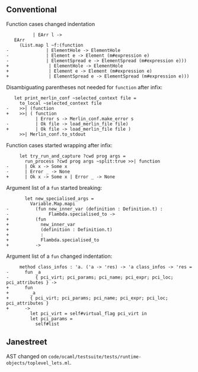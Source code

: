 ## Conventional

Function cases changed indentation

```
          | EArr l ->
   EArr
     (List.map l ~f:(function
-              | ElementHole -> ElementHole
-              | Element e -> Element (m#expression e)
-              | ElementSpread e -> ElementSpread (m#expression e)))
+               | ElementHole -> ElementHole
+               | Element e -> Element (m#expression e)
+               | ElementSpread e -> ElementSpread (m#expression e)))
```

Disambiguating parentheses not needed for `function` after infix:

```
   let print_merlin_conf ~selected_context file =
     to_local ~selected_context file
-    >>| (function
+    >>| ( function
           | Error s -> Merlin_conf.make_error s
-          | Ok file -> load_merlin_file file)
+          | Ok file -> load_merlin_file file )
     >>| Merlin_conf.to_stdout
```

Function cases started wrapping after infix:

```
     let try_run_and_capture ?cwd prog args =
       run_process ?cwd prog args ~split:true >>| function
-      | Ok x -> Some x
-      | Error _ -> None
+      | Ok x -> Some x | Error _ -> None
```

Argument list of a `fun` started breaking:

```
       let new_specialised_args =
         Variable.Map.mapi
-          (fun new_inner_var (definition : Definition.t) :
-               Flambda.specialised_to ->
+          (fun
+            new_inner_var
+            (definition : Definition.t)
+            :
+            Flambda.specialised_to
+          ->
```

Argument list of a `fun` changed indentation:

```
     method class_infos : 'a. ('a -> 'res) -> 'a class_infos -> 'res =
-      fun _a
-          { pci_virt; pci_params; pci_name; pci_expr; pci_loc; pci_attributes } ->
+      fun
+        _a
+        { pci_virt; pci_params; pci_name; pci_expr; pci_loc; pci_attributes }
+      ->
         let pci_virt = self#virtual_flag pci_virt in
         let pci_params =
           self#list
```

## Janestreet

AST changed on `code/ocaml/testsuite/tests/runtime-objects/toplevel_lets.ml`.
